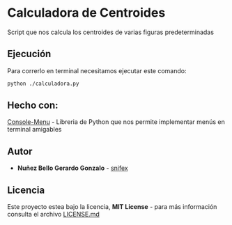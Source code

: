 # Calculadora de Centroides

Script que nos calcula los centroides de varias figuras predeterminadas

## Ejecución

Para correrlo en terminal necesitamos ejecutar este comando:

```bash
python ./calculadora.py
```

## Hecho con:

[Console-Menu](https://pypi.org/project/console-menu/) - Libreria de Python que nos permite implementar menús en terminal amigables 

## Autor

- **Nuñez Bello Gerardo Gonzalo** - [snifex](https://github.com/snifex)

## Licencia

Este proyecto estea bajo la licencia, **MIT License** - para más información consulta el archivo [LICENSE.md](LICENSE)